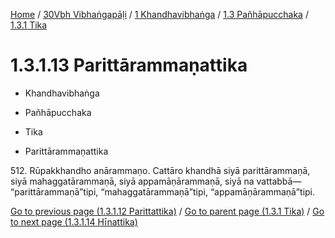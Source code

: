 
[Home](/) / [30Vbh Vibhaṅgapāḷi](../../...md) / [1 Khandhavibhaṅga](../...md) / [1.3 Pañhāpucchaka](...md) / [1.3.1 Tika](../30Vbh/1/1.3/1.3.1.md)

# 1.3.1.13 Parittārammaṇattika

* Khandhavibhaṅga

* Pañhāpucchaka

* Tika

* Parittārammaṇattika

512\. Rūpakkhandho anārammaṇo. Cattāro khandhā siyā parittārammaṇā, siyā mahaggatārammaṇā, siyā appamāṇārammaṇā, siyā na vattabbā—  “parittārammaṇā”tipi, “mahaggatārammaṇā”tipi, “appamāṇārammaṇā”tipi.

[Go to previous page (1.3.1.12 Parittattika)](1.3.1.12.md) / [Go to parent page (1.3.1 Tika)](../30Vbh/1/1.3/1.3.1.md) / [Go to next page (1.3.1.14 Hīnattika)](1.3.1.14.md)


